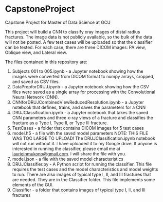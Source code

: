 # CapstoneProject
Capstone Project for Master of Data Science at GCU

This project will build a CNN to classify xray images of distal radius fractures. The image data is not publicly available, so the bulk of the data will not be posted. A few test cases will be uploaded so that the classifier can be tested. For each case, there are three DICOM images: PA view, Oblique view, and Lateral view. 

The files contained in this repository are:
1. Subjects 001 to 005.ipynb - a Jupyter notebook showing how the images were converted from DICOM format to numpy arrays, cropped, and saved as CSV files.
2. DataPrepforDRUJ.ipynb - a Jupyter notebook showing how the CSV files were saved as a single array for processing with the Convolutional Neural Network (CNN).
3. CNNforDRUJCombinedViewReducedResolution.ipynb - a Jupyter notebook that defines, trains, and saves the parameters for a CNN
4. DRUJClassification.ipynb - a Jupyter notebook that takes the saved CNN parameters and three x-ray views of a fracture and classifies the fracture as a Type I, Type II, or Type III fracture. 
5. TestCases - a folder that contains DICOM images for 5 test cases
6. model.h5 - a file with the saved model parameters NOTE: THIS FILE WAS TOO LARGE TO UPLOAD! The DRUJClassification.ipynb notebook will not run without it. I have uploaded it to my Google drive. If anyone is interested in running the classifier, please email me at laurieinmukono@gmail.com. I will share the file with you. 
7. model.json - a file with the saved model characteristics
8. DRUJClassifier.py - A Python script for running the classifier. This file requires the test cases and the model characteristics and model weights to run. There are also images of typical type I, II, and III fractures that are needed. They are in the Classifier folder. This file implements some elements of the GUI. 
9. Classifier - a folder that contains images of typical type I, II, and III fractures
